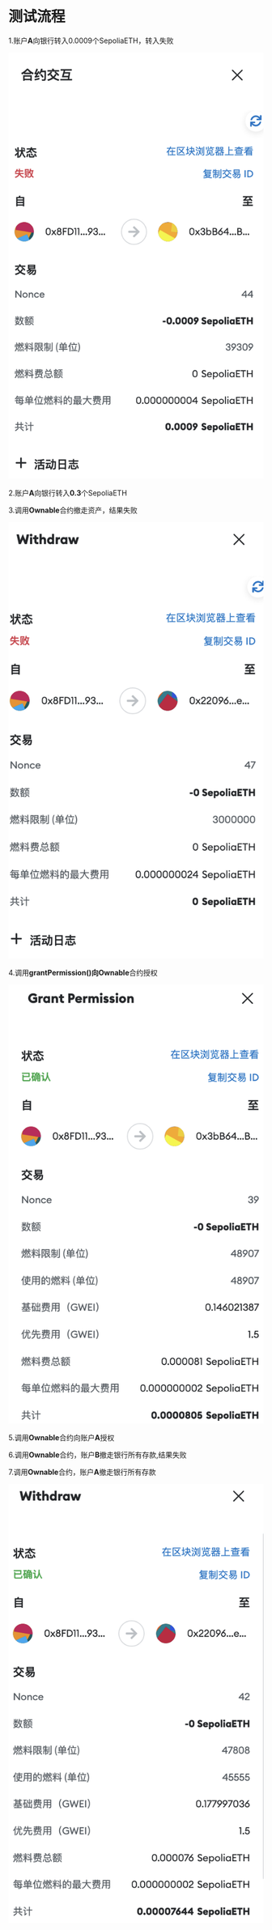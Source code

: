 # 测试流程

1.账户**A**向银行转入0.0009个SepoliaETH，转入失败

![image](https://github.com/Bachamht/BankContract/blob/main/images/c846cc9cd28a3a9fb3e6ed6d3978ab12.png)

2.账户**A**向银行转入**0.3**个SepoliaETH

3.调用**Ownable**合约撤走资产，结果失败

![image](https://github.com/Bachamht/BankContract/blob/main/images/d62b6bdfae62bd1ab1734dd89977dc61.png)

4.调用**grantPermission()**向**Ownable**合约授权

![image](https://github.com/Bachamht/BankContract/blob/main/images/40543354f474e1ddeba8282cda4126bc.png)

5.调用**Ownable**合约向账户**A**授权

6.调用**Ownable**合约，账户**B**撤走银行所有存款,结果失败

7.调用**Ownable**合约，账户**A**撤走银行所有存款

![image](https://github.com/Bachamht/BankContract/blob/main/images/e822d9c28087eb6864d9d0e589ac82fd.png)

